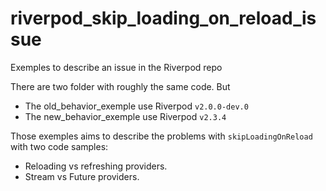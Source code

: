 # riverpod_skip_loading_on_reload_issue
Exemples to describe an issue in the Riverpod repo

There are two folder with roughly the same code. But
* The old_behavior_exemple use Riverpod `v2.0.0-dev.0`
* The new_behavior_exemple use Riverpod `v2.3.4`

Those exemples aims to describe the problems with `skipLoadingOnReload` with two code samples:
* Reloading vs refreshing providers.
* Stream vs Future providers.